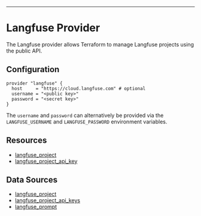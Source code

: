---
# Langfuse Provider

The Langfuse provider allows Terraform to manage Langfuse projects using the public API.

## Configuration

```hcl
provider "langfuse" {
  host     = "https://cloud.langfuse.com" # optional
  username = "<public key>"
  password = "<secret key>"
}
```

The `username` and `password` can alternatively be provided via the `LANGFUSE_USERNAME` and `LANGFUSE_PASSWORD` environment variables.

## Resources

* [langfuse_project](resources/project.md)
* [langfuse_project_api_key](resources/project_api_key.md)

## Data Sources

* [langfuse_project](data-sources/project.md)
* [langfuse_project_api_keys](data-sources/project_api_keys.md)
* [langfuse_prompt](data-sources/prompt.md)

